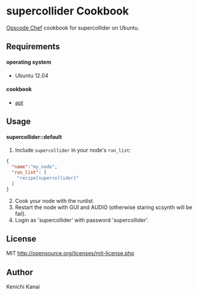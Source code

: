 supercollider Cookbook
======================
[Opscode Chef](http://www.opscode.com/chef/) cookbook for supercollider on Ubuntu.

Requirements
------------
#### operating system
- Ubuntu 12.04

#### cookbook
- [apt](http://community.opscode.com/cookbooks/apt)

Usage
-----
#### supercollider::default
1. Include `supercollider` in your node's `run_list`:
```json
{
  "name":"my_node",
  "run_list": [
    "recipe[supercollider]"
  ]
}
```

2. Cook your node with the runlist.
3. Restart the node with GUI and AUDIO (otherwise staring scsynth will be fail).
4. Login as 'supercollider' with password 'supercollider'.


License
-------
MIT
http://opensource.org/licenses/mit-license.php

Author
------
Kenichi Kanai
